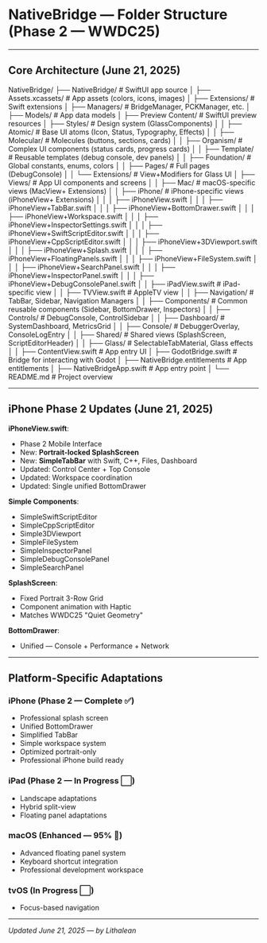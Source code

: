 # NativeBridge — Folder Structure (Phase 2 — WWDC25)

---

## Core Architecture (June 21, 2025)

NativeBridge/
├── NativeBridge/                        # SwiftUI app source
│   ├── Assets.xcassets/                 # App assets (colors, icons, images)
│   ├── Extensions/                      # Swift extensions
│   ├── Managers/                        # BridgeManager, PCKManager, etc.
│   ├── Models/                          # App data models
│   ├── Preview Content/                 # SwiftUI preview resources
│   ├── Styles/                          # Design system (GlassComponents)
│   │   ├── Atomic/                      # Base UI atoms (Icon, Status, Typography, Effects)
│   │   ├── Molecular/                   # Molecules (buttons, sections, cards)
│   │   ├── Organism/                    # Complex UI components (status cards, progress cards)
│   │   ├── Template/                    # Reusable templates (debug console, dev panels)
│   │   ├── Foundation/                  # Global constants, enums, colors
│   │   ├── Pages/                       # Full pages (DebugConsole)
│   │   └── Extensions/                  # View+Modifiers for Glass UI
│   ├── Views/                           # App UI components and screens
│   │   ├── Mac/                         # macOS-specific views (MacView+ Extensions)
│   │   ├── iPhone/                      # iPhone-specific views (iPhoneView+ Extensions)
│   │   │   ├── iPhoneView.swift
│   │   │   ├── iPhoneView+TabBar.swift
│   │   │   ├── iPhoneView+BottomDrawer.swift
│   │   │   ├── iPhoneView+Workspace.swift
│   │   │   ├── iPhoneView+InspectorSettings.swift
│   │   │   ├── iPhoneView+SwiftScriptEditor.swift
│   │   │   ├── iPhoneView+CppScriptEditor.swift
│   │   │   ├── iPhoneView+3DViewport.swift
│   │   │   ├── iPhoneView+Splash.swift
│   │   │   ├── iPhoneView+FloatingPanels.swift
│   │   │   ├── iPhoneView+FileSystem.swift
│   │   │   ├── iPhoneView+SearchPanel.swift
│   │   │   ├── iPhoneView+InspectorPanel.swift
│   │   │   ├── iPhoneView+DebugConsolePanel.swift
│   │   ├── iPadView.swift                # iPad-specific view
│   │   ├── TVView.swift                  # AppleTV view
│   │   ├── Navigation/                  # TabBar, Sidebar, Navigation Managers
│   │   ├── Components/                  # Common reusable components (Sidebar, BottomDrawer, Inspectors)
│   │   ├── Controls/                    # DebugConsole, ControlSidebar
│   │   ├── Dashboard/                   # SystemDashboard, MetricsGrid
│   │   ├── Console/                     # DebuggerOverlay, ConsoleLogEntry
│   │   ├── Shared/                      # Shared views (SplashScreen, ScriptEditorHeader)
│   │   ├── Glass/                       # SelectableTabMaterial, Glass effects
│   │   ├── ContentView.swift            # App entry UI
│   ├── GodotBridge.swift                # Bridge for interacting with Godot
│   ├── NativeBridge.entitlements        # App entitlements
│   ├── NativeBridgeApp.swift            # App entry point
│   └── README.md                        # Project overview

---

## iPhone Phase 2 Updates (June 21, 2025)

**iPhoneView.swift**:
- Phase 2 Mobile Interface
- New: **Portrait-locked SplashScreen**
- New: **SimpleTabBar** with Swift, C++, Files, Dashboard
- Updated: Control Center + Top Console
- Updated: Workspace coordination
- Updated: Single unified BottomDrawer

**Simple Components**:
- SimpleSwiftScriptEditor
- SimpleCppScriptEditor
- Simple3DViewport
- SimpleFileSystem
- SimpleInspectorPanel
- SimpleDebugConsolePanel
- SimpleSearchPanel

**SplashScreen**:
- Fixed Portrait 3-Row Grid
- Component animation with Haptic
- Matches WWDC25 "Quiet Geometry"

**BottomDrawer**:
- Unified — Console + Performance + Network

---

## Platform-Specific Adaptations

### iPhone (Phase 2 — Complete ✅)
- Professional splash screen
- Unified BottomDrawer
- Simplified TabBar
- Simple workspace system
- Optimized portrait-only
- Professional iPhone build ready

### iPad (Phase 2 — In Progress ⬜)
- Landscape adaptations
- Hybrid split-view
- Floating panel adaptations

### macOS (Enhanced — 95% 🔄)
- Advanced floating panel system
- Keyboard shortcut integration
- Professional development workspace

### tvOS (In Progress ⬜)
- Focus-based navigation

---

*Updated June 21, 2025 — by Lithalean*
